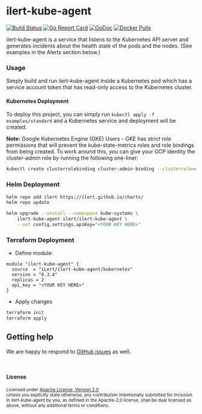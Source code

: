 # ilert-kube-agent

[![Build Status](https://github.com/iLert/ilert-kube-agent/workflows/docker-release/badge.svg)](https://github.com/iLert/ilert-kube-agent/actions)
[![Go Report Card](https://goreportcard.com/badge/github.com/iLert/ilert-kube-agent)](https://goreportcard.com/report/github.com/iLert/ilert-kube-agent) [![GoDoc](https://godoc.org/github.com/iLert/ilert-kube-agent?status.svg)](https://godoc.org/github.com/iLert/ilert-kube-agent)
[![Docker Pulls](https://img.shields.io/docker/pulls/ilert/ilert-kube-agent.svg?maxAge=604800)](https://hub.docker.com/r/ilert/ilert-kube-agent)

ilert-kube-agent is a service that listens to the Kubernetes API
server and generates incidents about the health state of the pods and the nodes. (See examples in
the Alerts section below.)

### Usage

Simply build and run ilert-kube-agent inside a Kubernetes pod which has a
service account token that has read-only access to the Kubernetes cluster.

#### Kubernetes Deployment

To deploy this project, you can simply run `kubectl apply -f examples/standard` and a
Kubernetes service and deployment will be created.

**Note:** Google Kubernetes Engine (GKE) Users - GKE has strict role permissions that will prevent the kube-state-metrics roles and role bindings from being created. To work around this, you can give your GCP identity the cluster-admin role by running the following one-liner:

```sh
kubectl create clusterrolebinding cluster-admin-binding --clusterrole=cluster-admin --user=$(gcloud info --format='value(config.account)')
```

### Helm Deployment

```sh
helm repo add ilert https://ilert.github.io/charts/
helm repo update

helm upgrade --install --namespace kube-systems \
    ilert-kube-agent ilert/ilert-kube-agent \
    --set config.settings.apiKey="<YOUR KEY HERE>"
```

### Terraform Deployment

- Define module:

```hcl
module "ilert-kube-agent" {
  source  = "iLert/ilert-kube-agent/kubernetes"
  version = "0.3.4"
  replicas = 2
  api_key = "<YOUR KEY HERE>"
}
```

- Apply changes

```sh
terraform init
terraform apply
```

## Getting help

We are happy to respond to [GitHub issues][issues] as well.

[issues]: https://github.com/iLert/ilert-kube-agent/issues/new

<br>

#### License

<sup>
Licensed under <a href="LICENSE">Apache License, Version
2.0</a>
</sup>

<br>

<sub>
Unless you explicitly state otherwise, any contribution intentionally submitted for inclusion in ilert-kube-agent by you, as defined in the Apache-2.0 license, shall be dual licensed as above, without any additional terms or conditions.
</sub>
